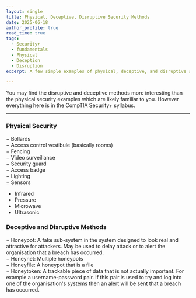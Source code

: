 ```yaml
---
layout: single
title: Physical, Deceptive, Disruptive Security Methods
date: 2025-06-18
author_profile: true
read_time: true
tags:
  - Security+
  - fundamentals
  - Physical
  - Deception
  - Disruption
excerpt: A few simple examples of physical, deceptive, and disruptive security methods

---
```

You may find the disruptive and deceptive methods more interesting than the physical security examples which are likely familiar to you. However everything here is in the CompTIA Security+ syllabus.

---

### Physical Security

− Bollards <br>
− Access control vestibule (basically rooms) <br>
− Fencing <br>
− Video surveillance <br>
− Security guard <br>
− Access badge <br>
− Lighting <br>
− Sensors <br>
- Infrared <br>
- Pressure <br>
- Microwave <br>
- Ultrasonic <br>

### Deceptive and Disruptive Methods

− Honeypot: A fake sub-system in the system designed to look real and attractive for attackers. May be used to delay attack or to alert the organisation that a breach has occurred. <br>
− Honeynet: Multiple honeypots <br>
− Honeyfile: A honeypot that is a file <br>
− Honeytoken: A trackable piece of data that is not actually important. For example a username-password pair. If this pair is used to try and log into one of the organisation's systems then an alert will be sent that a breach has occurred. 

